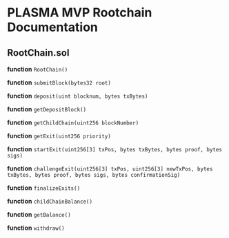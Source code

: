 # PLASMA MVP Rootchain Documentation
## RootChain.sol
**function** `RootChain()` </br>

**function** `submitBlock(bytes32 root)` </br>

**function** `deposit(uint blocknum, bytes txBytes)` </br>

**function** `getDepositBlock()` </br>

**function** `getChildChain(uint256 blockNumber)` </br>

**function** `getExit(uint256 priority)` </br>

**function** `startExit(uint256[3] txPos, bytes txBytes, bytes proof, bytes sigs)` </br>

**function** `challengeExit(uint256[3] txPos, uint256[3] newTxPos, bytes txBytes, bytes proof, bytes sigs, bytes confirmationSig)` </br>

**function** `finalizeExits()` </br>

**function** `childChainBalance()` </br>

**function** `getBalance()` </br>

**function** `withdraw()` </br>
